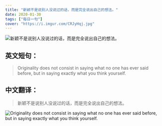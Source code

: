 ```yaml
---
title: "新颖不是说别人没说过的话，而是完全说出自己的想法。"
date: 2020-01-30
tags: ["每日一句"]
cover: "https://i.imgur.com/CRJyHqj.jpg"
---
```


![新颖不是说别人没说过的话，而是完全说出自己的想法。](https://i.imgur.com/rHH2ozl.jpg)

## 英文短句：
> Originality does not consist in saying what no one has ever said before, but in saying exactly what you think yourself.

<!--more-->

## 中文翻译：
> 新颖不是说别人没说过的话，而是完全说出自己的想法。

![Originality does not consist in saying what no one has ever said before, but in saying exactly what you think yourself.](https://i.imgur.com/nzUDeiI.jpg)


